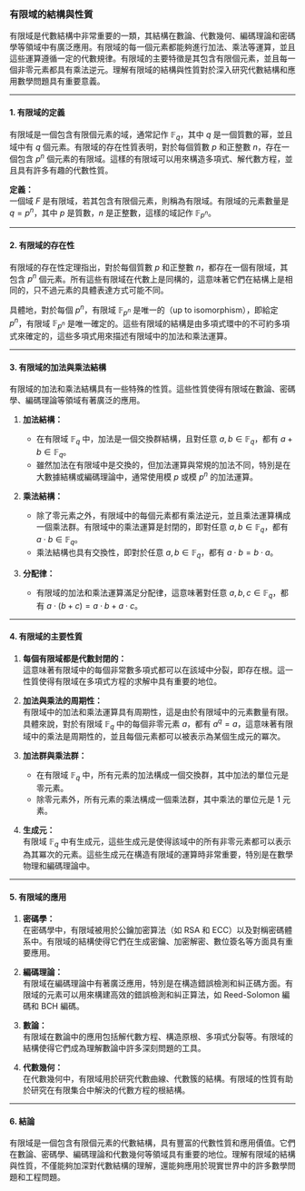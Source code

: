 ### **有限域的結構與性質**

有限域是代數結構中非常重要的一類，其結構在數論、代數幾何、編碼理論和密碼學等領域中有廣泛應用。有限域的每一個元素都能夠進行加法、乘法等運算，並且這些運算遵循一定的代數規律。有限域的主要特徵是其包含有限個元素，並且每一個非零元素都具有乘法逆元。理解有限域的結構與性質對於深入研究代數結構和應用數學問題具有重要意義。

---

#### **1. 有限域的定義**

有限域是一個包含有限個元素的域，通常記作 $\mathbb{F}_q$，其中 $q$ 是一個質數的幂，並且域中有 $q$ 個元素。有限域的存在性質表明，對於每個質數 $p$ 和正整數 $n$，存在一個包含 $p^n$ 個元素的有限域。這樣的有限域可以用來構造多項式、解代數方程，並且具有許多有趣的代數性質。

**定義：**  
一個域 $F$ 是有限域，若其包含有限個元素，則稱為有限域。有限域的元素數量是 $q = p^n$，其中 $p$ 是質數，$n$ 是正整數，這樣的域記作 $\mathbb{F}_{p^n}$。

---

#### **2. 有限域的存在性**

有限域的存在性定理指出，對於每個質數 $p$ 和正整數 $n$，都存在一個有限域，其包含 $p^n$ 個元素。所有這些有限域在代數上是同構的，這意味著它們在結構上是相同的，只不過元素的具體表達方式可能不同。

具體地，對於每個 $p^n$，有限域 $\mathbb{F}_{p^n}$ 是唯一的（up to isomorphism），即給定 $p^n$，有限域 $\mathbb{F}_{p^n}$ 是唯一確定的。這些有限域的結構是由多項式環中的不可約多項式來確定的，這些多項式用來描述有限域中的加法和乘法運算。

---

#### **3. 有限域的加法與乘法結構**

有限域的加法和乘法結構具有一些特殊的性質。這些性質使得有限域在數論、密碼學、編碼理論等領域有著廣泛的應用。

1. **加法結構：**
   - 在有限域 $\mathbb{F}_q$ 中，加法是一個交換群結構，且對任意 $a, b \in \mathbb{F}_q$，都有 $a + b \in \mathbb{F}_q$。
   - 雖然加法在有限域中是交換的，但加法運算與常規的加法不同，特別是在大數據結構或編碼理論中，通常使用模 $p$ 或模 $p^n$ 的加法運算。

2. **乘法結構：**
   - 除了零元素之外，有限域中的每個元素都有乘法逆元，並且乘法運算構成一個乘法群。有限域中的乘法運算是封閉的，即對任意 $a, b \in \mathbb{F}_q$，都有 $a \cdot b \in \mathbb{F}_q$。
   - 乘法結構也具有交換性，即對於任意 $a, b \in \mathbb{F}_q$，都有 $a \cdot b = b \cdot a$。

3. **分配律：**
   - 有限域的加法和乘法運算滿足分配律，這意味著對任意 $a, b, c \in \mathbb{F}_q$，都有 $a \cdot (b + c) = a \cdot b + a \cdot c$。

---

#### **4. 有限域的主要性質**

1. **每個有限域都是代數封閉的：**  
   這意味著有限域中的每個非常數多項式都可以在該域中分裂，即存在根。這一性質使得有限域在多項式方程的求解中具有重要的地位。

2. **加法與乘法的周期性：**  
   有限域中的加法和乘法運算具有周期性，這是由於有限域中的元素數量有限。具體來說，對於有限域 $\mathbb{F}_q$ 中的每個非零元素 $a$，都有 $a^q = a$，這意味著有限域中的乘法是周期性的，並且每個元素都可以被表示為某個生成元的冪次。

3. **加法群與乘法群：**  
   - 在有限域 $\mathbb{F}_q$ 中，所有元素的加法構成一個交換群，其中加法的單位元是零元素。
   - 除零元素外，所有元素的乘法構成一個乘法群，其中乘法的單位元是 1 元素。

4. **生成元：**  
   有限域 $\mathbb{F}_q$ 中有生成元，這些生成元是使得該域中的所有非零元素都可以表示為其冪次的元素。這些生成元在構造有限域的運算時非常重要，特別是在數學物理和編碼理論中。

---

#### **5. 有限域的應用**

1. **密碼學：**  
   在密碼學中，有限域被用於公鑰加密算法（如 RSA 和 ECC）以及對稱密碼體系中。有限域的結構使得它們在生成密鑰、加密解密、數位簽名等方面具有重要應用。

2. **編碼理論：**  
   有限域在編碼理論中有著廣泛應用，特別是在構造錯誤檢測和糾正碼方面。有限域的元素可以用來構建高效的錯誤檢測和糾正算法，如 Reed-Solomon 編碼和 BCH 編碼。

3. **數論：**  
   有限域在數論中的應用包括解代數方程、構造原根、多項式分裂等。有限域的結構使得它們成為理解數論中許多深刻問題的工具。

4. **代數幾何：**  
   在代數幾何中，有限域用於研究代數曲線、代數簇的結構。有限域的性質有助於研究在有限集合中解決的代數方程的根結構。

---

#### **6. 結論**

有限域是一個包含有限個元素的代數結構，具有豐富的代數性質和應用價值。它們在數論、密碼學、編碼理論和代數幾何等領域具有重要的地位。理解有限域的結構與性質，不僅能夠加深對代數結構的理解，還能夠應用於現實世界中的許多數學問題和工程問題。